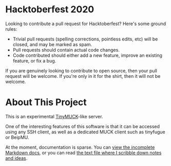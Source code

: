 # Hacktoberfest 2020

Looking to contribute a pull request for Hacktoberfest? Here's some ground rules:

* Trivial pull requests (spelling corrections, pointless edits, etc) will be closed, and may be marked as spam.
* Pull requests should contain actual code changes.
* Code contributed should either add a new feature, improve an existing feature, or fix a bug.

If you are genuinely looking to contribute to open source, then your pull request will be welcome. If you're only in it for the shirt, then it will not be welcome.

# About This Project

This is an experimental [TinyMUCK](https://en.wikipedia.org/wiki/TinyMUCK)-like server.

One of the interesting features of this software is that it can be accessed using any SSH client, as well as a dedicated MUCK client such as tinyfugue or BeipMU.

At the moment, documentation is sparse. You can [view the incomplete Markdown docs](http://terrorbite.viewdocs.io/textgame/), or you can read [the text file where I scribble down notes and ideas](textgame.txt).
